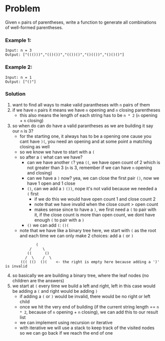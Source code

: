 # Problem
Given `n` pairs of parentheses, write a function to generate all combinations of well-formed parentheses.

 
### Example 1:
```
Input: n = 3
Output: ["((()))","(()())","(())()","()(())","()()()"]
```

### Example 2:
```
Input: n = 1
Output: ["()"]
```


### Solution
1. want to find all ways to make valid parantheses with `n` pairs of them
2. if we have `n` pairs it means we have `n` opening and `n` closing parentheses
   - this also means the length of each string has to be `n * 2` (`n` opening + `n` closing)
3. so when do can do have a valid parantheses as we are building it say our `n` is 3?
   - for the starting one, it always has to be a opening one cause you cant have `)(`, you need an opening and at some point a matching closing as well
   - so we know we have to start with a `(`
   - so after a `(` what can we have?
     - can we have another `(`? yea `((`, we have open count of 2 which is not greater than 3 (`n` is 3, remember if we can have `n` opening and closing)
     - can we have a `)` now? yea, we can close the first pair `()`, now we have 1 open and 1 close
     - `()`, can we add a `)` `())`, nope it's not valid because we needed a `(` first
       - if we do this we would have open count 1 and close count 2
       - note that we have invalid when the close count > open count
       - makes sense since to have a `)`, we first need a `(` to pair with it, if the close count is more than open count, we dont have enough `(` to pair
       with a `)`
     - `()` we can add `(`: `()(`
   - note that we have like a binary tree here, we start with `(` as the root and each time we can only make 2 choices: add a `(` or `)`

```
              (
           /     \
          ((      ()
         /  \    /  \                  
       ((( (()  ()(    <- the right is empty here because adding a ')' is invalid

```
4. so basically we are building a binary tree, where the leaf nodes (no children are the answers)
5. we start at `(` every time we build a left and right, left in this case would be adding a `(` and right would be adding `)`
   - if adding a `(` or `)` would be invalid, there would be no right or left child
   - once we hit the very end of building (if the current string length == `n * 2`, because of `n` opening + `n` closing), we can add this to our result list
   - we can implement using recursion or iterative
   - with iterative we will use a stack to keep track of the visited nodes so we can go back if we reach the end of one